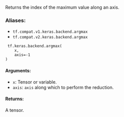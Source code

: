 Returns the index of the maximum value along an axis.
### Aliases:
- `tf.compat.v1.keras.backend.argmax`
- `tf.compat.v2.keras.backend.argmax`

```
 tf.keras.backend.argmax(
    x,
    axis=-1
)
```
#### Arguments:
- `x`: Tensor or variable.
- `axis`: `axis` along which to perform the reduction.
#### Returns:
A tensor.
